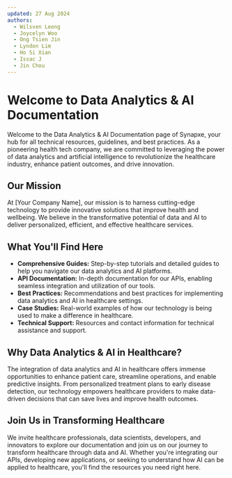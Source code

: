 ```yaml
---
updated: 27 Aug 2024
authors:
  - Wilsven Leong
  - Joycelyn Woo
  - Ong Tsien Jin
  - Lyndon Lim
  - Ho Si Xian
  - Issac J
  - Jin Chou
---
```


# Welcome to Data Analytics & AI Documentation

Welcome to the Data Analytics & AI Documentation page of Synapxe, your hub for all technical resources, guidelines, and best practices. As a pioneering health tech company, we are committed to leveraging the power of data analytics and artificial intelligence to revolutionize the healthcare industry, enhance patient outcomes, and drive innovation.

## Our Mission

At [Your Company Name], our mission is to harness cutting-edge technology to provide innovative solutions that improve health and wellbeing. We believe in the transformative potential of data and AI to deliver personalized, efficient, and effective healthcare services.

## What You'll Find Here

- **Comprehensive Guides:** Step-by-step tutorials and detailed guides to help you navigate our data analytics and AI platforms.
- **API Documentation:** In-depth documentation for our APIs, enabling seamless integration and utilization of our tools.
- **Best Practices:** Recommendations and best practices for implementing data analytics and AI in healthcare settings.
- **Case Studies:** Real-world examples of how our technology is being used to make a difference in healthcare.
- **Technical Support:** Resources and contact information for technical assistance and support.

## Why Data Analytics & AI in Healthcare?

The integration of data analytics and AI in healthcare offers immense opportunities to enhance patient care, streamline operations, and enable predictive insights. From personalized treatment plans to early disease detection, our technology empowers healthcare providers to make data-driven decisions that can save lives and improve health outcomes.

## Join Us in Transforming Healthcare

We invite healthcare professionals, data scientists, developers, and innovators to explore our documentation and join us on our journey to transform healthcare through data and AI. Whether you're integrating our APIs, developing new applications, or seeking to understand how AI can be applied to healthcare, you'll find the resources you need right here.
